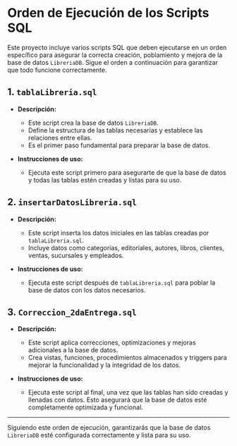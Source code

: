 # Orden de Ejecución de los Scripts SQL

Este proyecto incluye varios scripts SQL que deben ejecutarse en un orden específico para asegurar la correcta creación, poblamiento y mejora de la base de datos `LibreriaDB`. Sigue el orden a continuación para garantizar que todo funcione correctamente.

## 1. `tablaLibreria.sql`

- **Descripción:**
  - Este script crea la base de datos `LibreriaDB`.
  - Define la estructura de las tablas necesarias y establece las relaciones entre ellas.
  - Es el primer paso fundamental para preparar la base de datos.

- **Instrucciones de uso:**
  - Ejecuta este script primero para asegurarte de que la base de datos y todas las tablas estén creadas y listas para su uso.

## 2. `insertarDatosLibreria.sql`

- **Descripción:**
  - Este script inserta los datos iniciales en las tablas creadas por `tablaLibreria.sql`.
  - Incluye datos como categorías, editoriales, autores, libros, clientes, ventas, sucursales y empleados.

- **Instrucciones de uso:**
  - Ejecuta este script después de `tablaLibreria.sql` para poblar la base de datos con los datos necesarios.

## 3. `Correccion_2daEntrega.sql`

- **Descripción:**
  - Este script aplica correcciones, optimizaciones y mejoras adicionales a la base de datos.
  - Crea vistas, funciones, procedimientos almacenados y triggers para mejorar la funcionalidad y la integridad de los datos.

- **Instrucciones de uso:**
  - Ejecuta este script al final, una vez que las tablas han sido creadas y llenadas con datos. Esto asegurará que la base de datos esté completamente optimizada y funcional.

---

Siguiendo este orden de ejecución, garantizarás que la base de datos `LibreriaDB` esté configurada correctamente y lista para su uso.
